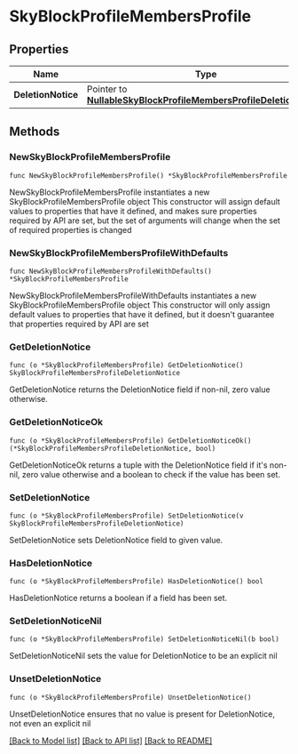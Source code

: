 # SkyBlockProfileMembersProfile

## Properties

Name | Type | Description | Notes
------------ | ------------- | ------------- | -------------
**DeletionNotice** | Pointer to [**NullableSkyBlockProfileMembersProfileDeletionNotice**](SkyBlockProfileMembersProfileDeletionNotice.md) |  | [optional] 

## Methods

### NewSkyBlockProfileMembersProfile

`func NewSkyBlockProfileMembersProfile() *SkyBlockProfileMembersProfile`

NewSkyBlockProfileMembersProfile instantiates a new SkyBlockProfileMembersProfile object
This constructor will assign default values to properties that have it defined,
and makes sure properties required by API are set, but the set of arguments
will change when the set of required properties is changed

### NewSkyBlockProfileMembersProfileWithDefaults

`func NewSkyBlockProfileMembersProfileWithDefaults() *SkyBlockProfileMembersProfile`

NewSkyBlockProfileMembersProfileWithDefaults instantiates a new SkyBlockProfileMembersProfile object
This constructor will only assign default values to properties that have it defined,
but it doesn't guarantee that properties required by API are set

### GetDeletionNotice

`func (o *SkyBlockProfileMembersProfile) GetDeletionNotice() SkyBlockProfileMembersProfileDeletionNotice`

GetDeletionNotice returns the DeletionNotice field if non-nil, zero value otherwise.

### GetDeletionNoticeOk

`func (o *SkyBlockProfileMembersProfile) GetDeletionNoticeOk() (*SkyBlockProfileMembersProfileDeletionNotice, bool)`

GetDeletionNoticeOk returns a tuple with the DeletionNotice field if it's non-nil, zero value otherwise
and a boolean to check if the value has been set.

### SetDeletionNotice

`func (o *SkyBlockProfileMembersProfile) SetDeletionNotice(v SkyBlockProfileMembersProfileDeletionNotice)`

SetDeletionNotice sets DeletionNotice field to given value.

### HasDeletionNotice

`func (o *SkyBlockProfileMembersProfile) HasDeletionNotice() bool`

HasDeletionNotice returns a boolean if a field has been set.

### SetDeletionNoticeNil

`func (o *SkyBlockProfileMembersProfile) SetDeletionNoticeNil(b bool)`

 SetDeletionNoticeNil sets the value for DeletionNotice to be an explicit nil

### UnsetDeletionNotice
`func (o *SkyBlockProfileMembersProfile) UnsetDeletionNotice()`

UnsetDeletionNotice ensures that no value is present for DeletionNotice, not even an explicit nil

[[Back to Model list]](../README.md#documentation-for-models) [[Back to API list]](../README.md#documentation-for-api-endpoints) [[Back to README]](../README.md)


